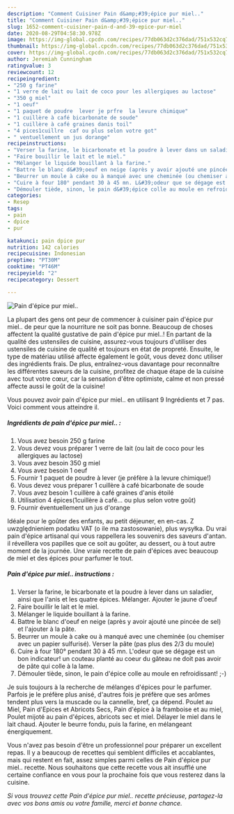 ```yaml
---
description: "Comment Cuisiner Pain d&amp;#39;épice pur miel.."
title: "Comment Cuisiner Pain d&amp;#39;épice pur miel.."
slug: 1652-comment-cuisiner-pain-d-and-39-epice-pur-miel
date: 2020-08-29T04:58:30.978Z
image: https://img-global.cpcdn.com/recipes/77db063d2c376dad/751x532cq70/pain-depice-pur-miel-photo-principale-de-la-recette.jpg
thumbnail: https://img-global.cpcdn.com/recipes/77db063d2c376dad/751x532cq70/pain-depice-pur-miel-photo-principale-de-la-recette.jpg
cover: https://img-global.cpcdn.com/recipes/77db063d2c376dad/751x532cq70/pain-depice-pur-miel-photo-principale-de-la-recette.jpg
author: Jeremiah Cunningham
ratingvalue: 3
reviewcount: 12
recipeingredient:
- "250 g farine"
- "1 verre de lait ou lait de coco pour les allergiques au lactose"
- "350 g miel"
- "1 oeuf"
- "1 paquet de poudre  lever je prfre  la levure chimique"
- "1 cuillère à café bicarbonate de soude"
- "1 cuillère à café graines danis toil"
- "4 pices1cuillre  caf ou plus selon votre got"
- " ventuellement un jus dorange"
recipeinstructions:
- "Verser la farine, le bicarbonate et la poudre à lever dans un saladier, ainsi que l&#39;anis et les quatre épices. Mélanger. Ajouter le jaune d&#39;oeuf"
- "Faire bouillir le lait et le miel."
- "Mélanger le liquide bouillant à la farine."
- "Battre le blanc d&#39;oeuf en neige (après y avoir ajouté une pincée de sel) et l&#39;ajouter à la pâte."
- "Beurrer un moule à cake ou à manqué avec une cheminée (ou chemiser avec un papier sulfurisé). Verser la pâte (pas plus des 2/3 du moule)"
- "Cuire à four 180° pendant 30 à 45 mn. L&#39;odeur que se dégage est un bon indicateur! un couteau planté au coeur du gâteau ne doit pas avoir de pâte qui colle à la lame."
- "Démouler tiède, sinon, le pain d&#39;épice colle au moule en refroidissant! ;-)"
categories:
- Resep
tags:
- pain
- dpice
- pur

katakunci: pain dpice pur 
nutrition: 142 calories
recipecuisine: Indonesian
preptime: "PT30M"
cooktime: "PT46M"
recipeyield: "2"
recipecategory: Dessert

---
```



![Pain d&#39;épice pur miel..](https://img-global.cpcdn.com/recipes/77db063d2c376dad/751x532cq70/pain-depice-pur-miel-photo-principale-de-la-recette.jpg)

La plupart des gens ont peur de commencer à cuisiner pain d&#39;épice pur miel.. de peur que la nourriture ne soit pas bonne. Beaucoup de choses affectent la qualité gustative de pain d&#39;épice pur miel..! En partant de la qualité des ustensiles de cuisine, assurez-vous toujours d'utiliser des ustensiles de cuisine de qualité et toujours en état de propreté. Ensuite, le type de matériau utilisé affecte également le goût, vous devez donc utiliser des ingrédients frais. De plus, entraînez-vous davantage pour reconnaître les différentes saveurs de la cuisine, profitez de chaque étape de la cuisine avec tout votre cœur, car la sensation d'être optimiste, calme et non pressé affecte aussi le goût de la cuisine!

<!--inarticleads1-->

Vous pouvez avoir pain d&#39;épice pur miel.. en utilisant 9 Ingrédients et 7 pas. Voici comment vous atteindre il.

##### Ingrédients de pain d&#39;épice pur miel.. :

1. Vous avez besoin 250 g farine
1. Vous devez vous préparer 1 verre de lait (ou lait de coco pour les allergiques au lactose)
1. Vous avez besoin 350 g miel
1. Vous avez besoin 1 oeuf
1. Fournir 1 paquet de poudre à lever (je préfère à la levure chimique!)
1. Vous devez vous préparer 1 cuillère à café bicarbonate de soude
1. Vous avez besoin 1 cuillère à café graines d&#39;anis étoilé
1. Utilisation 4 épices(1cuillère à café... ou plus selon votre goût)
1. Fournir  éventuellement un jus d&#39;orange


Idéale pour le goûter des enfants, au petit déjeuner, en en-cas. Z uwzględnieniem podatku VAT (o ile ma zastosowanie), plus wysyłka. Du vrai pain d&#39;épice artisanal qui vous rappellera les souvenirs des saveurs d&#39;antan. il réveillera vos papilles que ce soit au goûter, au dessert, ou à tout autre moment de la journée. Une vraie recette de pain d&#39;épices avec beaucoup de miel et des épices pour parfumer le tout. 

<!--inarticleads2-->

##### Pain d&#39;épice pur miel.. instructions :

1. Verser la farine, le bicarbonate et la poudre à lever dans un saladier, ainsi que l&#39;anis et les quatre épices. Mélanger. Ajouter le jaune d&#39;oeuf
1. Faire bouillir le lait et le miel.
1. Mélanger le liquide bouillant à la farine.
1. Battre le blanc d&#39;oeuf en neige (après y avoir ajouté une pincée de sel) et l&#39;ajouter à la pâte.
1. Beurrer un moule à cake ou à manqué avec une cheminée (ou chemiser avec un papier sulfurisé). Verser la pâte (pas plus des 2/3 du moule)
1. Cuire à four 180° pendant 30 à 45 mn. L&#39;odeur que se dégage est un bon indicateur! un couteau planté au coeur du gâteau ne doit pas avoir de pâte qui colle à la lame.
1. Démouler tiède, sinon, le pain d&#39;épice colle au moule en refroidissant! ;-)


Je suis toujours à la recherche de mélanges d&#39;épices pour le parfumer. Parfois je le préfère plus anisé, d&#39;autres fois je préfère que ses arômes tendent plus vers la muscade ou la cannelle, bref, ça dépend. Poulet au Miel, Pain d&#39;Epices et Abricots Secs, Pain d&#39;épice à la framboise et au miel, Poulet mijoté au pain d&#39;épices, abricots sec et miel. Délayer le miel dans le lait chaud. Ajouter le beurre fondu, puis la farine, en mélangeant énergiquement. 

<!--inarticleads1-->

<p>
Vous n'avez pas besoin d'être un professionnel pour préparer un excellent repas. Il y a beaucoup de recettes qui semblent difficiles et accablantes, mais qui restent en fait, assez simples parmi celles de Pain d&#39;épice pur miel.. recette. Nous souhaitons que cette recette vous ait insufflé une certaine confiance en vous pour la prochaine fois que vous resterez dans la cuisine.
</p>

<p>
<i>Si vous trouvez cette Pain d&#39;épice pur miel.. recette précieuse, partagez-la avec vos bons amis ou votre famille, merci et bonne chance.</i>
</p>
